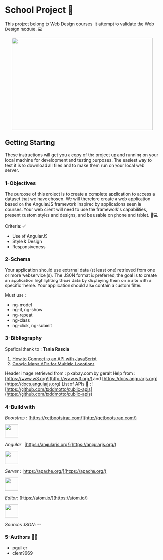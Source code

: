 # School Project 📖

This project belong to Web Design courses. It attempt to validate the Web Design module. 💻


<p align="center">
  <img width="460" height="300" src="https://cdn.pixabay.com/photo/2016/09/14/08/26/web-1668927_960_720.jpg">
</p>

## Getting Starting

These instructions will get you a copy of the project up and running on your local machine for development and testing purposes. The easiest way to test it is to download all files and to make them run on your local web server.


### 1-Objectives

The purpose of this project is to create a complete application to access a dataset that we have chosen. We will therefore create a web application based on the AngularJS framework inspired by applications seen in courses. Your web client will need to use the framework's capabilities, present custom styles and designs, and be usable on phone and tablet. 📱:computer:

Criteria: ✅

* Use of AngularJS
* Style & Design
* Responsiveness

### 2-Schema

Your application should use external data (at least one) retrieved from one or more webservice (s). The JSON format is preferred, the goal is to create an application highlighting these data by displaying them on a site with a specific theme. Your application should also contain a custom filter.

Must use :
* ng-model
* ng-if, ng-show
* ng-repeat
* ng-class
* ng-click, ng-submit

### 3-Bibliography

Spefical thank to : **Tania Rascia**
  1. [How to Connect to an API with JavaScript](https://www.taniarascia.com/how-to-connect-to-an-api-with-javascript/)
  2. [Google Maps APIs for Multiple Locations](https://www.taniarascia.com/google-maps-apis-for-multiple-locations/)

Header image retrieved from : pixabay.com by geralt
Help from : [https://www.w3.org/](http://www.w3.org/) and [https://docs.angularjs.org](https://docs.angularjs.org)
List of APIs 📂 : ![https://github.com/toddmotto/public-apis](https://github.com/toddmotto/public-apis)

### 4-Build with


*Bootstrap* : [https://getbootstrap.com/](http://getbootstrap.com/)
<p align="left">
  <img width="42" height="42" src="http://themicon.co/theme/centric/v1.9.5/assets/bs4.png">
</p>

*Angular* : [https://angularjs.org/](https://angularjs.org/)
<p align="left">
  <img width="42" height="42" src="http://adrianmejia.com/images/angularjs.png">
</p>

*Server* : [https://apache.org/](https://apache.org/)
<p align="left">
  <img width="42" height="42" src="https://docs.openstack.org/murano/newton/_images/logo.png">
</p>


*Editor*: [https://atom.io/](https://atom.io/)
<p align="left">
  <img width="42" height="42" src="https://i.pinimg.com/originals/64/92/42/6492425f7217725ab8cbe29e3aa8eae6.jpg">
</p>


*Sources JSON*: --


### 5-Authors 👨‍💻

* pguiller
* clem9669
